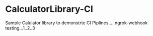 # CalculatorLibrary-CI
Sample Calulator library to demonstrte CI Piplines.....ngrok-webhook testing...1..2..3
